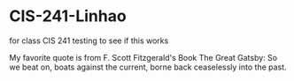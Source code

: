 # CIS-241-Linhao


for class CIS 241
testing to see if this works






My favorite quote is from F. Scott Fitzgerald's Book The Great Gatsby:
So we beat on, boats against the current, borne back ceaselessly into the past.
